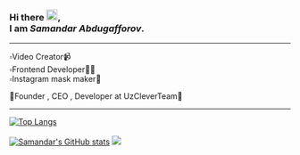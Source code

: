 ### Hi there <img src="https://raw.githubusercontent.com/samandareo/samandareo/master/wave.gif" width="20px">, <br /> I am *Samandar Abdugafforov*.
<hr>
▫️Video Creator📹<br />
▫️Frontend Developer🧑‍💻<br />
▫️Instagram mask maker🎨<br />

🔰Founder , CEO , Developer at UzCleverTeam👥
<br />
<hr>

[![Top Langs](https://github-readme-stats.vercel.app/api/top-langs/?username=samandareo&theme=algolia&layout=compact)](https://github.com/samandareo/samandareo)
<br />
<br />
[![Samandar's GitHub stats](https://github-readme-stats.vercel.app/api?username=samandareo&theme=algolia&show_icons=true)](https://github.com/samandareo/samandareo)
<img src="https://github-readme-streak-stats.herokuapp.com/?user=samandareo&theme=algolia" style="text-align : center">
